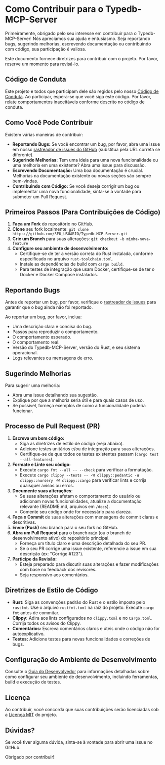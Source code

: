 # Como Contribuir para o Typedb-MCP-Server

Primeiramente, obrigado pelo seu interesse em contribuir para o Typedb-MCP-Server! Nós apreciamos sua ajuda e entusiasmo. Seja reportando bugs, sugerindo melhorias, escrevendo documentação ou contribuindo com código, sua participação é valiosa.

Este documento fornece diretrizes para contribuir com o projeto. Por favor, reserve um momento para revisá-lo.

## Código de Conduta

Este projeto e todos que participam dele são regidos pelo nosso [Código de Conduta](./CODE_OF_CONDUCT.md). Ao participar, espera-se que você siga este código. Por favor, relate comportamentos inaceitáveis conforme descrito no código de conduta.

## Como Você Pode Contribuir

Existem várias maneiras de contribuir:

* **Reportando Bugs:** Se você encontrar um bug, por favor, abra uma issue em nosso [rastreador de issues do GitHub](https://github.com/guilhermeleste/Typedb-MCP-Server/issues) (substitua pela URL correta se diferente).
* **Sugerindo Melhorias:** Tem uma ideia para uma nova funcionalidade ou uma melhoria em uma existente? Abra uma issue para discussão.
* **Escrevendo Documentação:** Uma boa documentação é crucial. Melhorias na documentação existente ou novas seções são sempre bem-vindas.
* **Contribuindo com Código:** Se você deseja corrigir um bug ou implementar uma nova funcionalidade, sinta-se à vontade para submeter um Pull Request.

## Primeiros Passos (Para Contribuições de Código)

1. **Faça um Fork** do repositório no GitHub.
2. **Clone** seu fork localmente: `git clone https://github.com/SEU_USUARIO/Typedb-MCP-Server.git`
3. **Crie um Branch** para suas alterações: `git checkout -b minha-nova-feature`
4. **Configure seu ambiente de desenvolvimento:**
    * Certifique-se de ter a versão correta do Rust instalada, conforme especificado no arquivo `rust-toolchain.toml`.
    * Instale as dependências de build com `cargo build`.
    * Para testes de integração que usam Docker, certifique-se de ter o Docker e Docker Compose instalados.

## Reportando Bugs

Antes de reportar um bug, por favor, verifique o [rastreador de issues](https://github.com/guilhermeleste/Typedb-MCP-Server/issues) para garantir que o bug ainda não foi reportado.

Ao reportar um bug, por favor, inclua:

* Uma descrição clara e concisa do bug.
* Passos para reproduzir o comportamento.
* O comportamento esperado.
* O comportamento real.
* Versão do Typedb-MCP-Server, versão do Rust, e seu sistema operacional.
* Logs relevantes ou mensagens de erro.

## Sugerindo Melhorias

Para sugerir uma melhoria:

* Abra uma issue detalhando sua sugestão.
* Explique por que a melhoria seria útil e para quais casos de uso.
* Se possível, forneça exemplos de como a funcionalidade poderia funcionar.

## Processo de Pull Request (PR)

1. **Escreva um bom código:**
    * Siga as diretrizes de estilo de código (veja abaixo).
    * Adicione testes unitários e/ou de integração para suas alterações.
    * Certifique-se de que todos os testes existentes passam (`cargo test --all-features`).
2. **Formate e Linte seu código:**
    * Execute `cargo fmt --all -- --check` para verificar a formatação.
    * Execute `cargo clippy --tests -- -W clippy::pedantic -W clippy::nursery -W clippy::cargo` para verificar lints e corrija quaisquer avisos ou erros.
3. **Documente suas alterações:**
    * Se suas alterações afetam o comportamento do usuário ou adicionam novas funcionalidades, atualize a documentação relevante (README.md, arquivos em `/docs`).
    * Comente seu código onde for necessário para clareza.
4. **Faça o Commit** de suas alterações com mensagens de commit claras e descritivas.
5. **Envie (Push)** seu branch para o seu fork no GitHub.
6. **Abra um Pull Request** para o branch `main` (ou o branch de desenvolvimento ativo) do repositório principal.
    * Forneça um título claro e uma descrição detalhada do seu PR.
    * Se o seu PR corrige uma issue existente, referencie a issue em sua descrição (ex: "Corrige #123").
7. **Participe da Revisão:**
    * Esteja preparado para discutir suas alterações e fazer modificações com base no feedback dos revisores.
    * Seja responsivo aos comentários.

## Diretrizes de Estilo de Código

* **Rust:** Siga as convenções padrão do Rust e o estilo imposto pelo `rustfmt`. Use o arquivo `rustfmt.toml` na raiz do projeto. Execute `cargo fmt` antes de commitar.
* **Clippy:** Adira aos lints configurados no `clippy.toml` e no `Cargo.toml`. Corrija todos os avisos do Clippy.
* **Comentários:** Escreva comentários claros e úteis onde o código não for autoexplicativo.
* **Testes:** Adicione testes para novas funcionalidades e correções de bugs.

## Configuração do Ambiente de Desenvolvimento

Consulte o [Guia do Desenvolvedor](/docs/developer_guide/02_development_setup.md) para informações detalhadas sobre como configurar seu ambiente de desenvolvimento, incluindo ferramentas, build e execução de testes.

## Licença

Ao contribuir, você concorda que suas contribuições serão licenciadas sob a [Licença MIT](./LICENSE) do projeto.

## Dúvidas?

Se você tiver alguma dúvida, sinta-se à vontade para abrir uma issue no GitHub.

Obrigado por contribuir!
